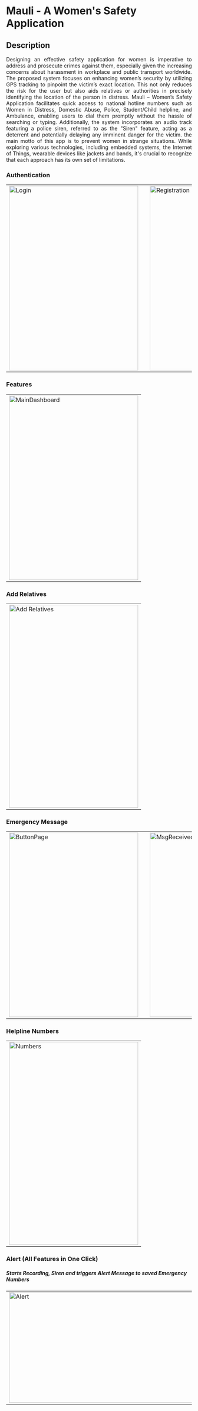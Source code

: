 # Mauli - A Women's Safety Application

## Description
<p align="justify">
Designing an effective safety application for women is imperative to address and prosecute crimes against them, especially given the increasing concerns about harassment in workplace and public transport worldwide. The proposed system focuses on enhancing women’s security by utilizing GPS tracking to pinpoint the victim’s exact location. This not only reduces the risk for the user but also aids relatives or authorities in precisely identifying the location of the person in distress. Mauli – Women’s Safety Application facilitates quick access to national hotline numbers such as Women in Distress, Domestic Abuse, Police, Student/Child helpline, and Ambulance, enabling users to dial them promptly without the hassle of searching or typing. Additionally, the system incorporates an audio track featuring a police siren, referred to as the "Siren" feature, acting as a deterrent and potentially delaying any imminent danger for the victim. the main motto of this app is to prevent women in strange situations. While exploring various technologies, including embedded systems, the Internet of Things, wearable devices like jackets and bands, it's crucial to recognize that each approach has its own set of limitations.

### Authentication
<table>
  <tr>
    <td><img src="https://github.com/user-attachments/assets/e6ac8d81-9f24-4d21-8cfb-6e7386e43cd3" alt="Login" width="350"height="500"/></td>
    <td></td>
    <td><img src="https://github.com/user-attachments/assets/139974e5-6468-483c-a76d-da3f9830c279" alt="Registration" width="350"height="500"/></td>
  </tr>
</table>

### Features
<table>
  <tr>
    <td><img src="https://github.com/user-attachments/assets/9a7f9172-031f-40b9-81cb-7b3dff286d5b" alt="MainDashboard" width="350"height="500"/></td>
  </tr>
</table>

### Add Relatives

<table>
  <tr>
    <td><img src="https://github.com/user-attachments/assets/2b1cc4ce-705e-48ef-8745-d1ae1218461c" alt="Add Relatives" width="350"height="550"/></td>
  </tr>
</table>

### Emergency Message
<table>
  <tr>
    <td><img src="https://github.com/user-attachments/assets/b44ecb4f-858f-4a71-8f02-185b8306e4c1" alt="ButtonPage" width="350"height="500"/></td>
    <td></td>
    <td><img src="https://github.com/user-attachments/assets/30dbbe52-0d97-49df-8e95-d4dca3f85838" alt="MsgReceived" width="350"height="500"/></td>
  </tr>
</table>

### Helpline Numbers

<table>
  <tr>
    <td><img src="https://github.com/user-attachments/assets/d4d41c01-9fea-4c5a-a32b-2830c279e905" alt="Numbers" width="350"height="550"/></td>
  </tr>
</table>

### Alert (All Features in One Click)
##### Starts Recording, Siren and triggers Alert Message to saved Emergency Numbers 
<table>
  <tr>
    <td><img src="https://github.com/user-attachments/assets/0754af6d-340d-49c9-b8d7-c65a62c04a34" alt="Alert" width="550"height="300"/></td>
  </tr>
</table>


